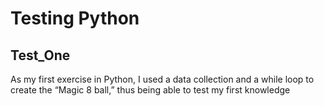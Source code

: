 # Testing Python

## Test_One
As my first exercise in Python, I used a data collection and a while loop to create the “Magic 8 ball,” thus being able to test my first knowledge
